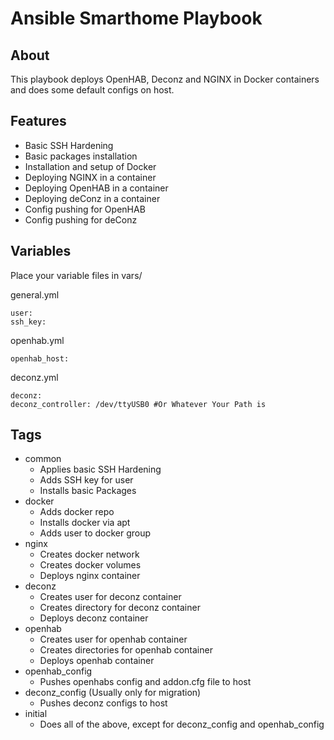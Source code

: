 # Ansible Smarthome Playbook

## About

This playbook deploys OpenHAB, Deconz and NGINX in Docker containers and does some default configs on host.

## Features

- Basic SSH Hardening
- Basic packages installation
- Installation and setup of Docker
- Deploying NGINX in a container
- Deploying OpenHAB in a container
- Deploying deConz in a container
- Config pushing for OpenHAB
- Config pushing for deConz

## Variables
Place your variable files in vars/

general.yml

    user: 
    ssh_key: 

openhab.yml

    openhab_host:

deconz.yml

    deconz:
    deconz_controller: /dev/ttyUSB0 #Or Whatever Your Path is

## Tags
- common
    - Applies basic SSH Hardening
    - Adds SSH key for user
    - Installs basic Packages
- docker
  - Adds docker repo
  - Installs docker via apt
  - Adds user to docker group
- nginx
  - Creates docker network
  - Creates docker volumes
  - Deploys nginx container
- deconz
  - Creates user for deconz container
  - Creates directory for deconz container
  - Deploys deconz container
- openhab
  - Creates user for openhab container
  - Creates directories for openhab container
  - Deploys openhab container
- openhab_config
  - Pushes openhabs config and addon.cfg file to host
- deconz_config (Usually only for migration)
  - Pushes deconz configs to host
- initial
  - Does all of the above, except for deconz_config and openhab_config


